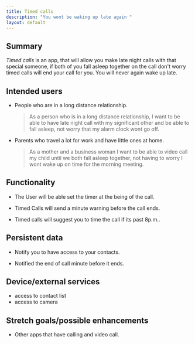 ```yaml
---
title: Timed calls
description: "You wont be waking up late again "
layout: default
---
```


## Summary

_Timed calls_ is an app, that will allow you make late night calls with that special someone, if both of you fall asleep together on the call don't worry timed calls will end your call for you. You will never again wake up late.

## Intended users

* People who are in a long distance relationship.

    > As a person who is in a long distance relationship, I want to be able to have late night call with my significant other and be able to fall asleep, not worry that my alarm clock wont go off.

* Parents who travel a lot for work and have little ones at home.

    > As a mother and a business woman I want to be able to video call my child until we both fall asleep together, not having to worry I wont wake up on time for the morning meeting.

## Functionality

* The User will be able set the timer at the being of the call.

* Timed Calls will send a minute warning before the call ends.

* Timed calls will suggest you to time the call if its past 8p.m..

## Persistent data


* Notify you to have access to your contacts.

* Notified the end of call minute before it ends.


## Device/external services

* access to contact list
* access to camera

## Stretch goals/possible enhancements

* Other apps that have calling and video call.
